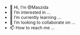 - 👋 Hi, I’m @Maszida
- 👀 I’m interested in ...
- 🌱 I’m currently learning ...
- 💞️ I’m looking to collaborate on ...
- 📫 How to reach me ...

<!---
Maszida/Maszida is a ✨ special ✨ repository because its `README.md` (this file) appears on your GitHub profile.
You can click the Preview link to take a look at your changes.
--->
